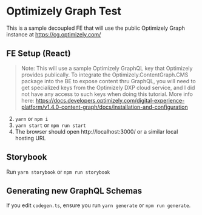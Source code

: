 # Optimizely Graph Test

This is a sample decoupled FE that will use the public Optimizely Graph instance at https://cg.optimizely.com/

## FE Setup (React)

> Note: This will use a sample Optimizely GraphQL key that Optimizely provides publically. To integrate the Optimizely.ContentGraph.CMS package into the BE to expose content thru GraphQL, you will need to get specialized keys from the Optimizely DXP cloud service, and I did not have any access to such keys when doing this tutorial. More info here: https://docs.developers.optimizely.com/digital-experience-platform/v1.4.0-content-graph/docs/installation-and-configuration

2. `yarn` or `npm i`
3. `yarn start` or `npm run start`
4. The browser should open http://localhost:3000/ or a similar local hosting URL

## Storybook

Run `yarn storybook` or `npm run storybook`

## Generating new GraphQL Schemas

If you edit `codegen.ts`, ensure you run `yarn generate` or `npm run generate`.
